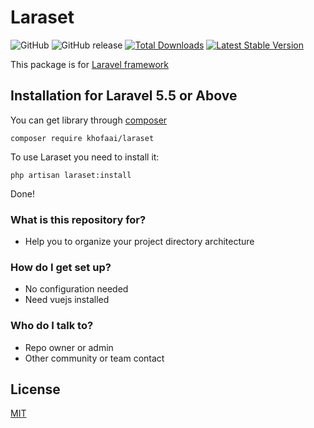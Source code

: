 # Laraset #
![GitHub](https://img.shields.io/github/license/khofaai/laraset.svg) ![GitHub release](https://img.shields.io/github/release/khofaai/laraset.svg) [![Total Downloads](https://poser.pugx.org/khofaai/laraset/downloads)](https://packagist.org/packages/khofaai/laraset) [![Latest Stable Version](https://poser.pugx.org/khofaai/laraset/version)](https://packagist.org/packages/khofaai/laraset)

This package is for [Laravel framework](https://laravel.com)

## Installation for Laravel 5.5 or Above

You can get library through [composer](https://getcomposer.org/)

```
composer require khofaai/laraset
```

To use Laraset you need to install it:

```
php artisan laraset:install
```

Done!

### What is this repository for?

* Help you to organize your project directory architecture

### How do I get set up?

* No configuration needed
* Need vuejs installed

### Who do I talk to?

* Repo owner or admin
* Other community or team contact

## License
[MIT](LICENSE)